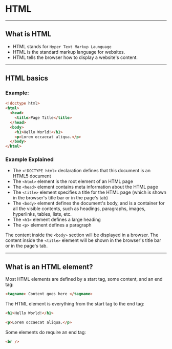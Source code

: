 # HTML

---

## What is HTML

- HTML stands for `Hyper Text Markup Launguage`
- HTML is the standard markup language for websites.
- HTML tells the browser how to display a website's content.

---

## HTML basics

### Example:

```html
<!doctype html>
<html>
  <head>
    <title>Page Title</title>
  </head>
  <body>
    <h1>Hello World!</h1>
    <p>Lorem occaecat aliqua.</p>
  </body>
</html>
```

### Example Explained

- The `<!DOCTYPE html>` declaration defines that this document is an HTML5 document
- The `<html>` element is the root element of an HTML page
- The `<head>` element contains meta information about the HTML page
- The `<title>` element specifies a title for the HTML page (which is shown in the browser's title bar or in the page's tab)
- The `<body>` element defines the document's body, and is a container for all the visible contents, such as headings, paragraphs, images, hyperlinks, tables, lists, etc.
- The `<h1>` element defines a large heading
- The `<p>` element defines a paragraph

The content inside the `<body>` section will be displayed in a browser. The content inside the `<title>` element will be shown in the browser's title bar or in the page's tab.

---

## What is an HTML element?

Most HTML elements are defined by a start tag, some content, and an end tag:

```html
<tagname> Content goes here </tagname>
```

The HTML element is everything from the start tag to the end tag:

```html
<h1>Hello World!</h1>
```

```html
<p>Lorem occaecat aliqua.</p>
```

Some elements do require an end tag:

```html
<br />
```
